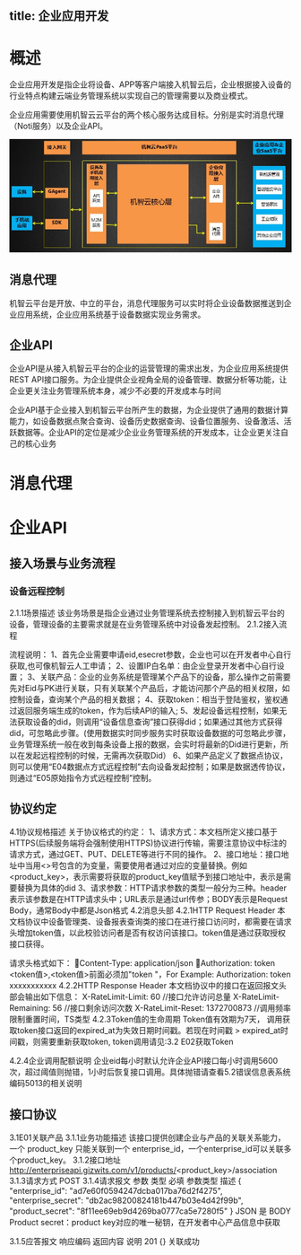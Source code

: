 
title: 企业应用开发
---

# 概述

 企业应用开发是指企业将设备、APP等客户端接入机智云后，企业根据接入设备的行业特点构建云端业务管理系统以实现自己的管理需要以及商业模式。

 企业应用需要使用机智云云平台的两个核心服务达成目标。分别是实时消息代理（Noti服务）以及企业API。

![@企业应用开发示意图](/assets/zh-cn/cloud/ent_dev.jpg)

## 消息代理
 机智云平台是开放、中立的平台，消息代理服务可以实时将企业设备数据推送到企业应用系统，企业应用系统基于设备数据实现业务需求。
  
## 企业API
企业API是从接入机智云平台的企业的运营管理的需求出发，为企业应用系统提供REST API接口服务。为企业提供企业视角全局的设备管理、数据分析等功能，让企业更关注业务管理系统本身，减少不必要的开发成本与时间

企业API基于企业接入到机智云平台所产生的数据，为企业提供了通用的数据计算能力，如设备数据点聚合查询、设备历史数据查询、设备位置服务、设备激活、活跃数据等。企业API的定位是减少企业业务管理系统的开发成本，让企业更关注自己的核心业务


# 消息代理



# 企业API
## 接入场景与业务流程
###  设备远程控制
2.1.1场景描述
    该业务场景是指企业通过业务管理系统去控制接入到机智云平台的设备，管理设备的主要需求就是在业务管理系统中对设备发起控制。 
2.1.2接入流程



流程说明：
1、首先企业需要申请eid,esecret参数，企业也可以在开发者中心自行获取,也可像机智云人工申请；
2、设置IP白名单：由企业登录开发者中心自行设置；
3、关联产品：企业的业务系统是管理某个产品下的设备，那么操作之前需要先对Eid与PK进行关联，只有关联某个产品后，才能访问那个产品的相关权限，如控制设备，查询某个产品的相关数据；
4、获取token：相当于登陆鉴权，鉴权通过返回服务端生成的token，作为后续API的输入;
5、发起设备远程控制，如果无法获取设备的did，则调用“设备信息查询”接口获得did；如果通过其他方式获得did，可忽略此步骤。(使用数据实时同步服务实时获取设备数据的可忽略此步骤，业务管理系统一般在收到每条设备上报的数据，会实时将最新的Did进行更新，所以在发起远程控制的时候，无需再次获取Did）
6、如果产品定义了数据点协议，则可以使用“E04数据点方式远程控制”去向设备发起控制；如果是数据透传协议，则通过“E05原始指令方式远程控制”控制。



## 协议约定
4.1协议规格描述
关于协议格式的约定：
1、请求方式：本文档所定义接口基于HTTPS(后续服务端将会强制使用HTTPS)协议进行传输，需要注意协议中标注的请求方式，通过GET、PUT、DELETE等进行不同的操作。
2、接口地址：接口地址中当用<>号包含的为变量，需要使用者通过对应的变量替换。例如<product_key>，表示需要将获取的product_key值赋予到接口地址中，<did>表示是需要替换为具体的did
3、请求参数：HTTP请求参数的类型一般分为三种。header表示该参数是在HTTP请求头中；URL表示是通过url传参；BODY表示是Request Body，通常Body中都是Json格式
4.2消息头部
4.2.1HTTP Request Header
本文档协议中设备管理类、设备报表查询类的接口在进行接口访问时，都需要在请求头增加token值，以此校验访问者是否有权访问该接口。token值是通过获取授权接口获得。

请求头格式如下：
Content-Type: application/json 
Authorization: token <token值>,<token值>前面必须加"token "，For Example:
Authorization: token xxxxxxxxxxx
4.2.2HTTP Response Header
本文档协议中的接口在返回报文头部会输出如下信息：
X-RateLimit-Limit: 60     //接口允许访问总量
X-RateLimit-Remaining: 56 //接口剩余访问次数
X-RateLimit-Reset: 1372700873 //调用频率限制重置时间，TS类型
4.2.3Token值的生命周期
Token值有效期为7天， 调用获取token接口返回的expired_at为失效日期时间戳。若现在时间戳 > expired_at时间戳，则需要重新获取token, token调用请见:3.2 E02获取Token

4.2.4企业调用配额说明
企业eid每小时默认允许企业API接口每小时调用5600次，超过阈值则抛错，1小时后恢复接口调用。具体抛错请查看5.2错误信息表系统编码5013的相关说明

## 接口协议

3.1E01关联产品
3.1.1业务功能描述
该接口提供创建企业与产品的关联关系能力，一个 product_key 只能关联到一个 enterprise_id，一个enterprise_id可以关联多个product_key。
3.1.2接口地址
    http://enterpriseapi.gizwits.com/v1/products/<product_key>/association
3.1.3请求方式
    POST
3.1.4请求报文
参数	类型	必填	参数类型	描述
{
  "enterprise_id": "ad7e60f0594247dcba017ba76d2f4275",
  "enterprise_secret": "db2ac98200824181b447b03e4d42f99b",
  "product_secret": "8f11ee69eb9d4269ba0777ca5e7280f5"
}
	JSON	是	BODY	Product secret：product key对应的唯一秘钥，在开发者中心产品信息中获取

3.1.5应答报文
响应编码	返回内容	说明
201	{}	 关联成功
